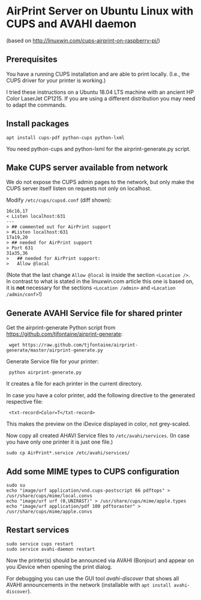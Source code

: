 AirPrint Server on Ubuntu Linux with CUPS and AVAHI daemon
==========================================================

(based on http://linuxwin.com/cups-airprint-on-raspberry-pi/)

Prerequisites
-------------
You have a running CUPS installation and are able to print locally. (I.e., the CUPS driver for
your printer is working.)

I tried these instructions on a Ubuntu 18.04 LTS machine with an ancient HP Color LaserJet CP1215.
If you are using a different distribution you may need to adapt the commands.

Install packages
----------------
    apt install cups-pdf python-cups python-lxml

You need python-cups and python-lxml for the airprint-generate.py script.

Make CUPS server available from network
---------------------------------------
We do not expose the CUPS admin pages to the network, but only make the CUPS server itself
listen on requests not only on localhost.

Modify `/etc/cups/cupsd.conf` (diff shown):

    16c16,17
    < Listen localhost:631
    ---
    > ## commented out for AirPrint support
    > #Listen localhost:631
    17a19,20
    > ## needed for AirPrint support
    > Port 631
    31a35,36
    >   ## needed for AirPrint support:
    >   Allow @local

(Note that the last change ```Allow @local``` is inside the section ```<Location />```. In
contrast to what is stated in the linuxwin.com article this one is based on, it is **not**
necessary for the sections ```<Location /admin>``` and ```<Location /admin/conf>```!)

Generate AVAHI Service file for shared printer
----------------------------------------------
Get the airprint-generate Python script from https://github.com/tjfontaine/airprint-generate:

     wget https://raw.github.com/tjfontaine/airprint-generate/master/airprint-generate.py

Generate Service file for your printer:

     python airprint-generate.py

It creates a file for each printer in the current directory.

In case you have a color printer, add the following directive to the generated respective file:

     <txt-record>Color=T</txt-record>

This makes the preview on the iDevice displayed in color, not grey-scaled.

Now copy all created AHAVI Service files to `/etc/avahi/services`. (In case you have only one printer it is just one file.)

    sudo cp AirPrint*.service /etc/avahi/services/

Add some MIME types to CUPS configuration
-----------------------------------------

    sudo su
    echo "image/urf application/vnd.cups-postscript 66 pdftops" > /usr/share/cups/mime/local.convs
    echo "image/urf urf (0,UNIRAST)" > /usr/share/cups/mime/apple.types
    echo "image/urf application/pdf 100 pdftoraster" > /usr/share/cups/mime/apple.convs

Restart services
----------------

    sudo service cups restart
    sudo service avahi-daemon restart
    
Now the printer(s) should be announced via AVAHI (Bonjour) and appear on you iDevice when opening the print dialog.

For debugging you can use the GUI tool *avahi-discover* that shows all AVAHI announcements in the network
(installable with `apt install avahi-discover`).
